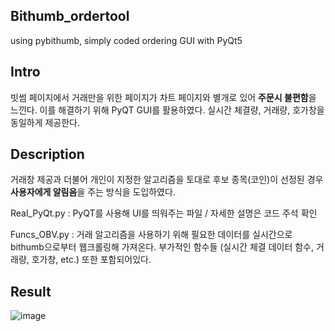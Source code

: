 ## Bithumb_ordertool
using pybithumb, simply coded ordering GUI with PyQt5

## Intro
빗썸 페이지에서 거래만을 위한 페이지가 차트 페이지와 별개로 있어 **주문시 불편함**을 느낀다. 이를 해결하기 위해 PyQT GUI를 활용하였다. 실시간 체결량, 거래량, 호가창을 동일하게 제공한다.

## Description
거래창 제공과 더불어 개인이 지정한 알고리즘을 토대로 후보 종목(코인)이 선정된 경우 **사용자에게 알림음**을 주는 방식을 도입하였다. 

Real_PyQt.py : PyQT를 사용해 UI를 띄워주는 파일 / 자세한 설명은 코드 주석 확인

Funcs_OBV.py : 거래 알고리즘을 사용하기 위해 필요한 데이터를 실시간으로 bithumb으로부터 웹크롤링해 가져온다. 부가적인 함수들 (실시간 체결 데이터 함수, 거래량, 호가창, etc.) 또한 포함되어있다.


## Result
![image](https://user-images.githubusercontent.com/50652715/81031266-a6b88200-8ec6-11ea-9bcf-9637e74e6f22.png)